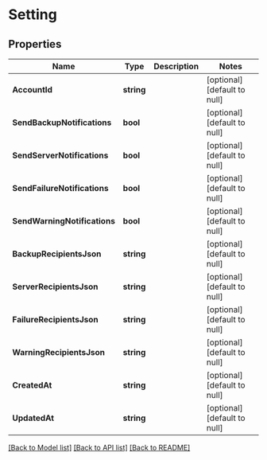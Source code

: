 # Setting

## Properties
Name | Type | Description | Notes
------------ | ------------- | ------------- | -------------
**AccountId** | **string** |  | [optional] [default to null]
**SendBackupNotifications** | **bool** |  | [optional] [default to null]
**SendServerNotifications** | **bool** |  | [optional] [default to null]
**SendFailureNotifications** | **bool** |  | [optional] [default to null]
**SendWarningNotifications** | **bool** |  | [optional] [default to null]
**BackupRecipientsJson** | **string** |  | [optional] [default to null]
**ServerRecipientsJson** | **string** |  | [optional] [default to null]
**FailureRecipientsJson** | **string** |  | [optional] [default to null]
**WarningRecipientsJson** | **string** |  | [optional] [default to null]
**CreatedAt** | **string** |  | [optional] [default to null]
**UpdatedAt** | **string** |  | [optional] [default to null]

[[Back to Model list]](../README.md#documentation-for-models) [[Back to API list]](../README.md#documentation-for-api-endpoints) [[Back to README]](../README.md)


